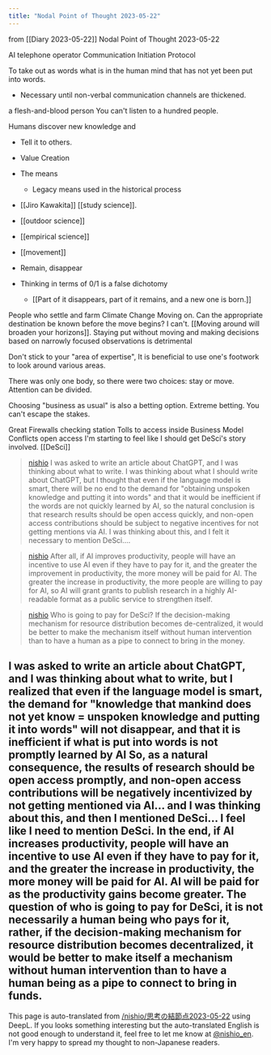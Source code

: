 ```yaml
---
title: "Nodal Point of Thought 2023-05-22"
---
```


from  [[Diary 2023-05-22]]
Nodal Point of Thought 2023-05-22

AI telephone operator
Communication Initiation Protocol

To take out as words what is in the human mind that has not yet been put into words.
- Necessary until non-verbal communication channels are thickened.

a flesh-and-blood person
You can't listen to a hundred people.

Humans discover new knowledge and
- Tell it to others.
- Value Creation
- The means
    - Legacy means used in the historical process
- [[Jiro Kawakita]]
[[study science]].
- [[outdoor science]]
- [[empirical science]]


- [[movement]]
- Remain, disappear
- Thinking in terms of 0/1 is a false dichotomy
    - [[Part of it disappears, part of it remains, and a new one is born.]]

People who settle and farm
Climate Change
Moving on.
Can the appropriate destination be known before the move begins?
I can't.
[[Moving around will broaden your horizons]].
Staying put without moving and making decisions based on narrowly focused observations is detrimental

Don't stick to your "area of expertise",
It is beneficial to use one's footwork to look around various areas.

There was only one body, so there were two choices: stay or move. Attention can be divided.

Choosing "business as usual" is also a betting option.
Extreme betting.
You can't escape the stakes.

Great Firewalls
checking station
Tolls to access inside
Business Model Conflicts
open access
I'm starting to feel like I should get DeSci's story involved.
[[DeSci]]
> [nishio](https://twitter.com/nishio/status/1660530388488581123) I was asked to write an article about ChatGPT, and I was thinking about what to write. I was thinking about what I should write about ChatGPT, but I thought that even if the language model is smart, there will be no end to the demand for "obtaining unspoken knowledge and putting it into words" and that it would be inefficient if the words are not quickly learned by AI, so the natural conclusion is that research results should be open access quickly, and non-open access contributions should be subject to negative incentives for not getting mentions via AI. I was thinking about this, and I felt it necessary to mention DeSci....

> [nishio](https://twitter.com/nishio/status/1660531721853607936) After all, if AI improves productivity, people will have an incentive to use AI even if they have to pay for it, and the greater the improvement in productivity, the more money will be paid for AI. The greater the increase in productivity, the more people are willing to pay for AI, so AI will grant grants to publish research in a highly AI-readable format as a public service to strengthen itself.

> [nishio](https://twitter.com/nishio/status/1660532349136941056) Who is going to pay for DeSci? If the decision-making mechanism for resource distribution becomes de-centralized, it would be better to make the mechanism itself without human intervention than to have a human as a pipe to connect to bring in the money.

I was asked to write an article about ChatGPT, and I was thinking about what to write, but I realized that even if the language model is smart, the demand for "knowledge that mankind does not yet know = unspoken knowledge and putting it into words" will not disappear, and that it is inefficient if what is put into words is not promptly learned by AI So, as a natural consequence, the results of research should be open access promptly, and non-open access contributions will be negatively incentivized by not getting mentioned via AI... and I was thinking about this, and then I mentioned DeSci... I feel like I need to mention DeSci.
In the end, if AI increases productivity, people will have an incentive to use AI even if they have to pay for it, and the greater the increase in productivity, the more money will be paid for AI. AI will be paid for as the productivity gains become greater.
The question of who is going to pay for DeSci, it is not necessarily a human being who pays for it, rather, if the decision-making mechanism for resource distribution becomes decentralized, it would be better to make itself a mechanism without human intervention than to have a human being as a pipe to connect to bring in funds.
---
This page is auto-translated from [/nishio/思考の結節点2023-05-22](https://scrapbox.io/nishio/思考の結節点2023-05-22) using DeepL. If you looks something interesting but the auto-translated English is not good enough to understand it, feel free to let me know at [@nishio_en](https://twitter.com/nishio_en). I'm very happy to spread my thought to non-Japanese readers.